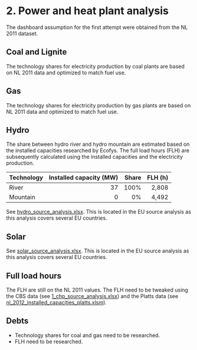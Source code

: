 # 2. Power and heat plant analysis

The dashboard assumption for the first attempt were obtained from the NL 2011 dataset. 


## Coal and Lignite

The technology shares for electricity production by coal plants are based on NL 2011 data and optimized to match fuel use.


## Gas

The technology shares for electricity production by gas plants are based on NL 2011 data and optimized to match fuel use.


## Hydro

The share between hydro river and hydro mountain are estimated based on the installed capacities researched by Ecofys. The full load hours (FLH) are subsequently calculated using the installed capacities and the electricity production.

| Technology | Installed capacity (MW) | Share | FLH (h) |
| :--------- | ----------------------: | -----:| ------: |
| River      |                      37 |  100% |   2,808 |
| Mountain   |                       0 |    0% |   4,492 |

See [hydro_source_analysis.xlsx](../../../eu/2012/2_power_and_heat_plant/hydro_source_analysis.xlsx). This is located in the EU source analysis as this analysis covers  several EU countries.


## Solar

See [solar_source_analysis.xlsx](../../../eu/2012/2_power_and_heat_plant/solar_source_analysis.xlsx). This is located in the EU source analysis as this analysis covers  several EU countries. 


## Full load hours

The FLH are still on the NL 2011 values. The FLH need to be tweaked using the CBS data (see [1_chp_source_analysis.xlsx](../1_chp/1_chp_source_analysis.xlsx)) and the Platts data (see [nl_2012_installed_capacities_platts.xlsm](nl_2012_installed_capacities_platts.xlsx)).


## Debts

- Technology shares for coal and gas need to be researched.
- FLH need to be researched.